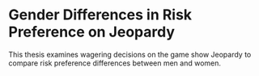 # Gender Differences in Risk Preference on Jeopardy
This thesis examines wagering decisions on the game show Jeopardy to compare risk preference differences between men and women.
